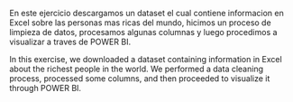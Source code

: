 En este ejercicio descargamos un dataset el cual contiene informacion en Excel sobre las personas mas ricas del mundo, hicimos un proceso de limpieza de datos, procesamos algunas columnas y luego procedimos a visualizar a traves de POWER BI.

In this exercise, we downloaded a dataset containing information in Excel about the richest people in the world. We performed a data cleaning process, processed some columns, and then proceeded to visualize it through POWER BI.
